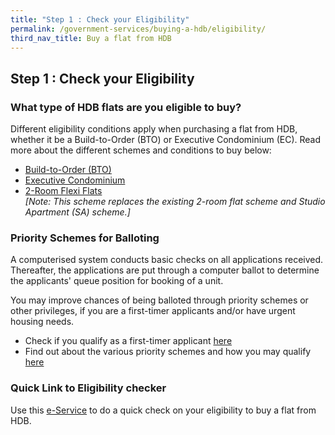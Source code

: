 ```yaml
---
title: "Step 1 : Check your Eligibility"
permalink: /government-services/buying-a-hdb/eligibility/
third_nav_title: Buy a flat from HDB
---
```


## Step 1 : Check your Eligibility

### What type of HDB flats are you eligible to buy?

Different eligibility conditions apply when purchasing a flat from HDB, whether it be a Build-to-Order (BTO) or Executive Condominium (EC). Read more about the different schemes and conditions to buy below:


  - [Build-to-Order (BTO)](https://www.hdb.gov.sg/cs/Satellite?c=Page&cid=1383797553343&pagename=InfoWEB%2FPage%2FArticleDetailPage&rendermode=preview)
  - [Executive Condominium](https://hdb.gov.sg/cs/infoweb/residential/buying-a-flat/new/eligibility/executive-condominiums)
  - [2-Room Flexi Flats](https://www.hdb.gov.sg/cs/Satellite?c=Page&cid=1383797553374&pagename=InfoWEB%2FPage%2FArticleDetailPage&rendermode=preview)<br>
  *[Note: This scheme replaces the existing 2-room flat scheme and Studio Apartment (SA) scheme.]*<br>


### Priority Schemes for Balloting

A computerised system conducts basic checks on all applications received. Thereafter, the applications are put through a computer ballot to determine the applicants' queue position for booking of a unit.<br>

You may improve chances of being balloted through priority schemes or other privileges, if you are a first-timer applicants and/or have urgent housing needs.<br>

  - Check if you qualify as a first-timer applicant [here](https://services2.hdb.gov.sg/webapp/BP13EligCheck/BP13SHome?strSystem=CHECK)
  - Find out about the various priority schemes and how you may qualify [here](https://hdb.gov.sg/cs/infoweb/residential/buying-a-flat/new/eligibility/priority-schemes)
  
  
### Quick Link to Eligibility checker

Use this [e-Service](https://services2.hdb.gov.sg/webapp/BP13EligCheck/BP13SHome?strSystem=CHECK) to do a quick check on your eligibility to buy a flat from HDB.


